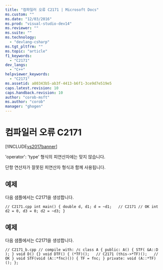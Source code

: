 ```yaml
---
title: "컴파일러 오류 C2171 | Microsoft Docs"
ms.custom: ""
ms.date: "12/03/2016"
ms.prod: "visual-studio-dev14"
ms.reviewer: ""
ms.suite: ""
ms.technology: 
  - "devlang-csharp"
ms.tgt_pltfrm: ""
ms.topic: "article"
f1_keywords: 
  - "C2171"
dev_langs: 
  - "C++"
helpviewer_keywords: 
  - "C2171"
ms.assetid: a80343b5-ab3f-4413-b6f1-3ce9d7e519e5
caps.latest.revision: 10
caps.handback.revision: 10
author: "corob-msft"
ms.author: "corob"
manager: "ghogen"
---
```

# 컴파일러 오류 C2171
[!INCLUDE[vs2017banner](../../assembler/inline/includes/vs2017banner.md)]

'operator': 'type' 형식의 피연산자에는 맞지 않습니다.  
  
 단항 연산자가 잘못된 피연산자 형식과 함께 사용됩니다.  
  
## 예제  
 다음 샘플에서는 C2171을 생성합니다.  
  
```  
// C2171.cpp int main() { double d, d1; d = ~d1;   // C2171 // OK int d2 = 0, d3 = 0; d2 = ~d3; }  
```  
  
## 예제  
 다음 샘플에서는 C2171을 생성합니다.  
  
```  
// C2171_b.cpp // compile with: /c class A { public: A() { STF( &A::D ); } void D() {} void DTF() { (*TF)();   // C2171 (this->*TF)();   // OK } void STF(void (A::*fnc)()) { TF = fnc; } private: void (A::*TF)(); };  
```